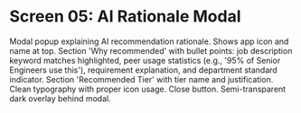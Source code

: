 # Screen 05: AI Rationale Modal

Modal popup explaining AI recommendation rationale. Shows app icon and name at top. Section 'Why recommended' with bullet points: job description keyword matches highlighted, peer usage statistics (e.g., '95% of Senior Engineers use this'), requirement explanation, and department standard indicator. Section 'Recommended Tier' with tier name and justification. Clean typography with proper icon usage. Close button. Semi-transparent dark overlay behind modal.


